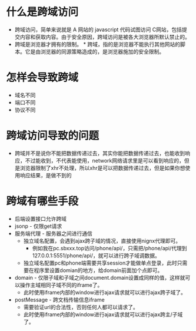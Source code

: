 # 什么是跨域访问
* 跨域访问，简单来说就是 A 网站的 javascript 代码试图访问 C网站，包括提交内容和获取内容。由于安全原因，跨域访问是被各大浏览器所默认禁止的。
* 跨域是浏览器才拥有的限制。
* 跨域，指的是浏览器不能执行其他网站的脚本。它是由浏览器的同源策略造成的，是浏览器施加的安全限制。 
# 怎样会导致跨域
* 域名不同
* 端口不同
* 协议不同
# 跨域访问导致的问题
* 跨域并不是说你不能把数据传递过去，其实你能把数据传递过去，也能收到响应，不过能收到，不代表能使用，network网络请求里是可以看到响应的，但是浏览器限制了xhr不处理，所以xhr是可以把数据传递过去，但是如果你想使用响应结果，是做不到的
# 跨域有哪些手段
* 后端设置接口允许跨域
* jsonp - 仅限get请求
* 服务端代理 - 服务器之间进行通信
    - 独立域名配置，会遇到ajax跨子域的情况，直接使用nignx代理即可。
        - 例如我在pc.sbxxx.top访问/phone/api/，只需把/phone/api/代理到127.0.0.1:5551/phone/api/，就可以进行跨子域调数据。
    - 独立域名配置pc和phone端需要共享session才能做单点登录，此时只需要在程序里设置domian的地方，给domain前面加个点即可。
* domain - 仅限子域和子域之间document.domain设置成同样的值，这样就可以操作主域相同子域不同的iframe了。
    - 此时使用iframe内部的window进行ajax请求就可以进行ajax跨子域了。
* postMessage - 跨文档传输信息iframe
    - 需要验证url的合法性，否则任何人都可以请求了。
    - 此时使用iframe内部的window进行ajax请求就可以进行ajax跨主/子域了。
